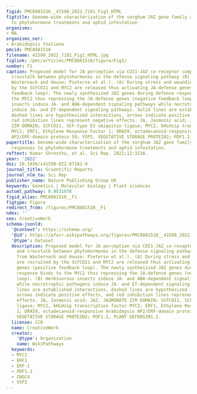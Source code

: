 ```yaml
---
figid: PMC8881510__41598_2022_7181_Fig1_HTML
figtitle: Genome-wide characterization of the sorghum JAZ gene family and their responses
  to phytohormone treatments and aphid infestation
organisms:
- NA
organisms_ner:
- Arabidopsis thaliana
pmcid: PMC8881510
filename: 41598_2022_7181_Fig1_HTML.jpg
figlink: /pmc/articles/PMC8881510/figure/Fig1/
number: F1
caption: Proposed model for JA perception via COI1-JAZ co-receptor complex (A) and
  crosstalk between phytohormones in the defense signaling pathway (B) (adapted from
  Wasternack and Hause; Pieterse et al.). (A) During stress and wounding JAZ are recruited
  by the SCFCOI1 and MYC2 are released thus activating JA-defense genes (positive
  feedback loop). The newly synthesized JAZ genes during defense response binds to
  the MYC2 thus repressing the JA-defense genes (negative feedback loop). (B) Herbivorous
  insects induce JA- and ABA-dependent signaling pathways while necrotrophic pathogens
  induce JA- and ET-dependent signaling pathways. Solid lines are established interactions,
  dashed lines are hypothesized interactions, arrows indicate positive effects, and
  red inhibition lines represent negative effects. JA, Jasmonic acid; JAZ, JASMONATE
  ZIM DOMAIN; SCFCOI1, SCF-type E3 ubiquitin ligase; MYC2, bHLHzip transcription factor
  MYC2; ERF1, Ethylene Response Factor 1; ORA59, octadecanoid-responsive Arabidopsis
  AP2/ERF-domain protein 59; VSP2, VEGETATIVE STORAGE PROTEIN2; PDF1.2, PLANT DEFENSIN1.2.
papertitle: Genome-wide characterization of the sorghum JAZ gene family and their
  responses to phytohormone treatments and aphid infestation.
reftext: Kumar Shrestha, et al. Sci Rep. 2022;12:3238.
year: '2022'
doi: 10.1038/s41598-022-07181-9
journal_title: Scientific Reports
journal_nlm_ta: Sci Rep
publisher_name: Nature Publishing Group UK
keywords: Genetics | Molecular biology | Plant sciences
automl_pathway: 0.9531978
figid_alias: PMC8881510__F1
figtype: Figure
redirect_from: /figures/PMC8881510__F1
ndex: ''
seo: CreativeWork
schema-jsonld:
  '@context': https://schema.org/
  '@id': https://pfocr.wikipathways.org/figures/PMC8881510__41598_2022_7181_Fig1_HTML.html
  '@type': Dataset
  description: Proposed model for JA perception via COI1-JAZ co-receptor complex (A)
    and crosstalk between phytohormones in the defense signaling pathway (B) (adapted
    from Wasternack and Hause; Pieterse et al.). (A) During stress and wounding JAZ
    are recruited by the SCFCOI1 and MYC2 are released thus activating JA-defense
    genes (positive feedback loop). The newly synthesized JAZ genes during defense
    response binds to the MYC2 thus repressing the JA-defense genes (negative feedback
    loop). (B) Herbivorous insects induce JA- and ABA-dependent signaling pathways
    while necrotrophic pathogens induce JA- and ET-dependent signaling pathways. Solid
    lines are established interactions, dashed lines are hypothesized interactions,
    arrows indicate positive effects, and red inhibition lines represent negative
    effects. JA, Jasmonic acid; JAZ, JASMONATE ZIM DOMAIN; SCFCOI1, SCF-type E3 ubiquitin
    ligase; MYC2, bHLHzip transcription factor MYC2; ERF1, Ethylene Response Factor
    1; ORA59, octadecanoid-responsive Arabidopsis AP2/ERF-domain protein 59; VSP2,
    VEGETATIVE STORAGE PROTEIN2; PDF1.2, PLANT DEFENSIN1.2.
  license: CC0
  name: CreativeWork
  creator:
    '@type': Organization
    name: WikiPathways
  keywords:
  - MYC2
  - ERF1
  - ERF-1
  - PDF1.2
  - CNGC4
  - VSP2
---
```

